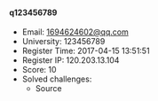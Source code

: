 #### q123456789  

* Email: 1694624602@qq.com  
* University: 123456789  
* Register Time: 2017-04-15 13:51:51  
* Register IP: 120.203.13.104  
* Score: 10  
* Solved challenges: 
  * Source  
